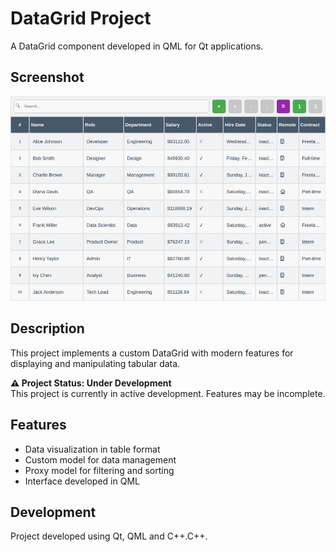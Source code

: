 # DataGrid Project

A DataGrid component developed in QML for Qt applications.

## Screenshot

![DataGrid Example](img/DataGridEx1.png)

## Description

This project implements a custom DataGrid with modern features for displaying and manipulating tabular data.

**⚠️ Project Status: Under Development**  
This project is currently in active development. Features may be incomplete.

## Features

- Data visualization in table format
- Custom model for data management  
- Proxy model for filtering and sorting
- Interface developed in QML

## Development

Project developed using Qt, QML and C++.C++.
